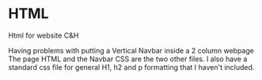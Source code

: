 # HTML
Html for website C&amp;H

Having problems with putting a Vertical Navbar inside a 2 column webpage
The page HTML and the Navbar CSS  are the two other files.    I also have a standard css file for general H1, h2 and p formatting that I haven't included.

